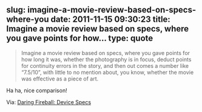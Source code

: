 slug: imagine-a-movie-review-based-on-specs-where-you
date: 2011-11-15 09:30:23
title: Imagine a movie review based on specs, where you gave points for how...
type: quote
---

> Imagine a movie review based on specs, where you gave points for how long it was, whether the photography is in focus, deduct points for continuity errors in the story, and then out comes a number like “7.5/10”, with little to no mention about, you know, whether the movie was effective as a piece of art.

Ha ha, nice comparison!

 Via: [Daring Fireball: Device Specs](http://daringfireball.net/linked/2011/11/14/device-specs)
